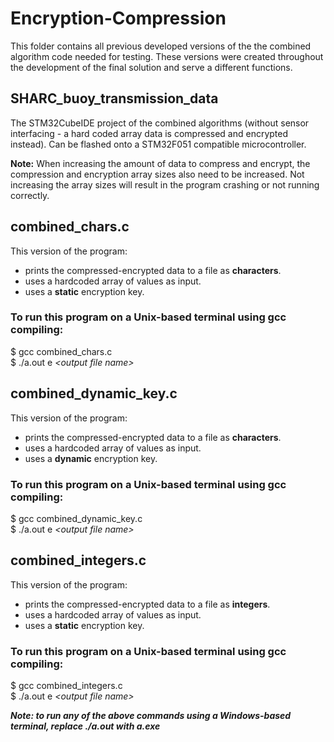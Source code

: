 # Encryption-Compression
This folder contains all previous developed versions of the the combined algorithm code needed for testing. These versions were created throughout the development of the final solution and serve a different functions.

## SHARC_buoy_transmission_data
The STM32CubeIDE project of the combined algorithms (without sensor interfacing - a hard coded array data is compressed and encrypted instead). Can be flashed onto a STM32F051 compatible microcontroller.

**Note:** When increasing the amount of data to compress and encrypt, the compression and encryption array sizes also need to be increased. Not increasing the array sizes will result in the program crashing or not running correctly.

## combined_chars.c
This version of the program:
- prints the compressed-encrypted data to a file as **characters**.
- uses a hardcoded array of values as input.
- uses a **static** encryption key.

### To run this program on a Unix-based terminal using gcc compiling:
\$ gcc combined_chars.c <br />
\$ ./a.out e *\<output file name\>*

## combined_dynamic_key.c
This version of the program:
- prints the compressed-encrypted data to a file as **characters**.
- uses a hardcoded array of values as input.
- uses a **dynamic** encryption key.

### To run this program on a Unix-based terminal using gcc compiling:
\$ gcc combined_dynamic_key.c <br />
\$ ./a.out e *\<output file name\>*

## combined_integers.c
This version of the program:
- prints the compressed-encrypted data to a file as **integers**.
- uses a hardcoded array of values as input.
- uses a **static** encryption key.

### To run this program on a Unix-based terminal using gcc compiling:
\$ gcc combined_integers.c <br />
\$ ./a.out e *\<output file name\>*

**_Note: to run any of the above commands using a Windows-based terminal, replace ./a.out with a.exe_**
